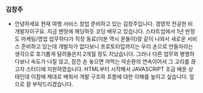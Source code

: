 ### 김창주
- 안녕하세요 현재 여행 서비스 창업 준비하고 있는 김창주입니다.
경영학 전공한 비개발자이구요. 지금 맨땅에 헤딩하듯 코딩 배우고 있습니다.
스타트업에서 1년 반정도 마케팅/영업 업무하다가 직장 동료(이분 역시 문돌이)랑 같이 나와서 새로운 서비스 준비하고 있는데
개발자가 없다보니 프로토타입까지는 우리 손으로 만들자라는 생각으로 호기롭게 달려들은지 2개월 정도 지났습니다. 
그러나 다른 업무와 병행하다보니 속도가 나질 않고, 잠깐 손 놓으면 까먹는 악순환의 연속이어서 그 고리를 끊고자 스터디에 지원하였습니다.
HTML부터 시작해서 JAVASCRIPT 조금 배운 상태인데 이참에 제대로 배워서 개발 구조와 흐름에 대한 이해를 높이고 싶습니다.
앞으로 잘 부탁드리겠습니다.
